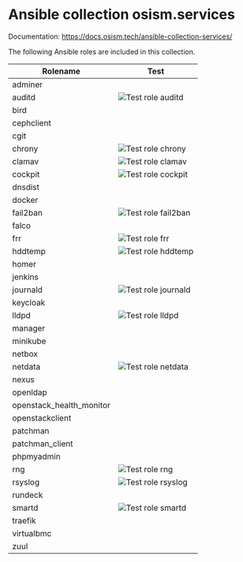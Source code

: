 # Ansible collection osism.services

Documentation: https://docs.osism.tech/ansible-collection-services/

The following Ansible roles are included in this collection.

| Rolename                 | Test                                                                                                                     |
|------------------------- |--------------------------------------------------------------------------------------------------------------------------|
| adminer                  |                                                                                                                          |
| auditd                   | ![Test role auditd](https://github.com/osism/ansible-collection-services/workflows/Test%20role%20auditd/badge.svg)       |
| bird                     |                                                                                                                          |
| cephclient               |                                                                                                                          |
| cgit                     |                                                                                                                          |
| chrony                   | ![Test role chrony](https://github.com/osism/ansible-collection-services/workflows/Test%20role%20chrony/badge.svg)       |
| clamav                   | ![Test role clamav](https://github.com/osism/ansible-collection-services/workflows/Test%20role%20clamav/badge.svg)       |
| cockpit                  | ![Test role cockpit](https://github.com/osism/ansible-collection-services/workflows/Test%20role%20cockpit/badge.svg)     |
| dnsdist                  |                                                                                                                          |
| docker                   |                                                                                                                          |
| fail2ban                 | ![Test role fail2ban](https://github.com/osism/ansible-collection-services/workflows/Test%20role%20fail2ban/badge.svg)   |
| falco                    |                                                                                                                          |
| frr                      | ![Test role frr](https://github.com/osism/ansible-collection-services/workflows/Test%20role%20frr/badge.svg)             |
| hddtemp                  | ![Test role hddtemp](https://github.com/osism/ansible-collection-services/workflows/Test%20role%20hddtemp/badge.svg)     |
| homer                    |                                                                                                                          |
| jenkins                  |                                                                                                                          |
| journald                 | ![Test role journald](https://github.com/osism/ansible-collection-services/workflows/Test%20role%20journald/badge.svg)   |
| keycloak                 |                                                                                                                          |
| lldpd                    | ![Test role lldpd](https://github.com/osism/ansible-collection-services/workflows/Test%20role%20lldpd/badge.svg)         |
| manager                  |                                                                                                                          |
| minikube                 |                                                                                                                          |
| netbox                   |                                                                                                                          |
| netdata                  | ![Test role netdata](https://github.com/osism/ansible-collection-services/workflows/Test%20role%20netdata/badge.svg)     |
| nexus                    |                                                                                                                          |
| openldap                 |                                                                                                                          |
| openstack_health_monitor |                                                                                                                          |
| openstackclient          |                                                                                                                          |
| patchman                 |                                                                                                                          |
| patchman_client          |                                                                                                                          |
| phpmyadmin               |                                                                                                                          |
| rng                      | ![Test role rng](https://github.com/osism/ansible-collection-services/workflows/Test%20role%20rng/badge.svg)             |
| rsyslog                  | ![Test role rsyslog](https://github.com/osism/ansible-collection-services/workflows/Test%20role%20rsyslog/badge.svg)     |
| rundeck                  |                                                                                                                          |
| smartd                   | ![Test role smartd](https://github.com/osism/ansible-collection-services/workflows/Test%20role%20smartd/badge.svg)       |
| traefik                  |                                                                                                                          |
| virtualbmc               |                                                                                                                          |
| zuul                     |                                                                                                                          |
